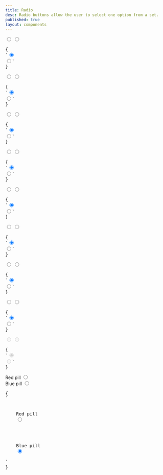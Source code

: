 ```yaml
---
title: Radio
desc: Radio buttons allow the user to select one option from a set.
published: true
layout: components
---
```


<script>
  import Component from "$components/Component.svelte"
  import ClassTable from "$components/ClassTable.svelte"
  import BrowserSupport from "$components/BrowserSupport.svelte"
  import { prefix } from '$lib/stores';
  import { replace } from '$lib/actions';
</script>

<ClassTable
data="{[
  { type:'component', class: 'form-control', desc: 'Container element' },
  { type:'component', class: 'radio', desc: 'For radio input' },
  { type:'modifier', class: 'radio-primary', desc: 'Adds `primary` to radio' },
  { type:'modifier', class: 'radio-secondary', desc: 'Adds `secondary` to radio' },
  { type:'modifier', class: 'radio-accent', desc: 'Adds `accent` to radio' },
  { type:'modifier', class: 'radio-success', desc: 'Adds `success` to radio' },
  { type:'modifier', class: 'radio-warning', desc: 'Adds `warning` to radio' },
  { type:'modifier', class: 'radio-info', desc: 'Adds `info` to radio' },
  { type:'modifier', class: 'radio-error', desc: 'Adds `error` to radio' },
  { type:'responsive', class: 'radio-lg', desc: 'Large radio' },
  { type:'responsive', class: 'radio-md', desc: 'Medium radio (default)' },
  { type:'responsive', class: 'radio-sm', desc: 'Small radio' },
  { type:'responsive', class: 'radio-xs', desc: 'Extra small radio' },
]}"
/>

<Component title="Radio">
<input type="radio" name="radio-1" class="radio" checked />
<input type="radio" name="radio-1" class="radio" />
<pre slot="html" use:replace={{ to: $prefix }}>{
`<input type="radio" name="radio-1" class="$$radio" checked />
<input type="radio" name="radio-1" class="$$radio" />`
}</pre>
</Component>

<Component title="Primary color">
<input type="radio" name="radio-2" class="radio radio-primary" checked />
<input type="radio" name="radio-2" class="radio radio-primary" />
<pre slot="html" use:replace={{ to: $prefix }}>{
`<input type="radio" name="radio-2" class="$$radio $$radio-primary" checked />
<input type="radio" name="radio-2" class="$$radio $$radio-primary" />`
}</pre>
</Component>

<Component title="Secondary color">
<input type="radio" name="radio-3" class="radio radio-secondary" checked />
<input type="radio" name="radio-3" class="radio radio-secondary" />
<pre slot="html" use:replace={{ to: $prefix }}>{
`<input type="radio" name="radio-3" class="$$radio $$radio-secondary" checked />
<input type="radio" name="radio-3" class="$$radio $$radio-secondary" />`
}</pre>
</Component>

<Component title="Accent color">
<input type="radio" name="radio-4" class="radio radio-accent" checked />
<input type="radio" name="radio-4" class="radio radio-accent" />
<pre slot="html" use:replace={{ to: $prefix }}>{
`<input type="radio" name="radio-4" class="$$radio $$radio-accent" checked />
<input type="radio" name="radio-4" class="$$radio $$radio-accent" />`
}</pre>
</Component>

<Component title="Success color">
<input type="radio" name="radio-5" class="radio radio-success" checked />
<input type="radio" name="radio-5" class="radio radio-success" />
<pre slot="html" use:replace={{ to: $prefix }}>{
`<input type="radio" name="radio-5" class="$$radio $$radio-success" checked />
<input type="radio" name="radio-5" class="$$radio $$radio-success" />`
}</pre>
</Component>

<Component title="Warning color">
<input type="radio" name="radio-6" class="radio radio-warning" checked />
<input type="radio" name="radio-6" class="radio radio-warning" />
<pre slot="html" use:replace={{ to: $prefix }}>{
`<input type="radio" name="radio-6" class="$$radio $$radio-warning" checked />
<input type="radio" name="radio-6" class="$$radio $$radio-warning" />`
}</pre>
</Component>

<Component title="Info color">
<input type="radio" name="radio-7" class="radio radio-info" checked />
<input type="radio" name="radio-7" class="radio radio-info" />
<pre slot="html" use:replace={{ to: $prefix }}>{
`<input type="radio" name="radio-7" class="$$radio $$radio-info" checked />
<input type="radio" name="radio-7" class="$$radio $$radio-info" />`
}</pre>
</Component>

<Component title="Error color">
<input type="radio" name="radio-8" class="radio radio-error" checked />
<input type="radio" name="radio-8" class="radio radio-error" />
<pre slot="html" use:replace={{ to: $prefix }}>{
`<input type="radio" name="radio-8" class="$$radio $$radio-error" checked />
<input type="radio" name="radio-8" class="$$radio $$radio-error" />`
}</pre>
</Component>

<Component title="Disabled">
<input type="radio" name="radio-9" class="radio" disabled checked />
<input type="radio" name="radio-9" class="radio" disabled />
<pre slot="html" use:replace={{ to: $prefix }}>{
`<input type="radio" name="radio-9" class="$$radio" disabled checked />
<input type="radio" name="radio-9" class="$$radio" disabled />`
}</pre>
</Component>

<Component title="With label and form-control and custom colors!">
<div class="flex flex-col">
  <div class="form-control w-52">
    <label class="cursor-pointer label">
      <span class="label-text">Red pill</span> 
      <input type="radio" name="radio-10" class="radio checked:bg-red-500" checked />
    </label>
  </div>
  <div class="form-control w-52">
    <label class="cursor-pointer label">
      <span class="label-text">Blue pill</span> 
      <input type="radio" name="radio-10" class="radio checked:bg-blue-500" checked />
    </label>
  </div>
</div>
<pre slot="html" use:replace={{ to: $prefix }}>{
`<div class="$$form-control">
  <label class="$$label cursor-pointer">
    <span class="$$label-text">Red pill</span> 
    <input type="radio" name="radio-10" class="$$radio checked:bg-red-500" checked />
  </label>
</div>
<div class="$$form-control">
  <label class="$$label cursor-pointer">
    <span class="$$label-text">Blue pill</span> 
    <input type="radio" name="radio-10" class="$$radio checked:bg-blue-500" checked />
  </label>
</div>`
}</pre>
</Component>
